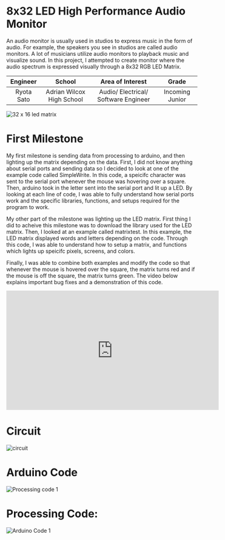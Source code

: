 ﻿# 8x32 LED High Performance Audio Monitor
An audio monitor is usually used in studios to express music in the form of audio. For example, the speakers you see in studios are called audio monitors. A lot of musicians utilize audio monitors to playback music and visualize sound. In this project, I attempted to create monitor where the audio spectrum is expressed visually through a 8x32 RGB LED Matrix.

| **Engineer** | **School** | **Area of Interest** | **Grade** |
|:--:|:--:|:--:|:--:|
| Ryota Sato | Adrian Wilcox High School | Audio/ Electrical/ Software Engineer | Incoming Junior

![32 x 16 led matrix](https://user-images.githubusercontent.com/69173660/123154752-23d0ee80-d41c-11eb-800e-6babe9db2edc.png)
  
# First Milestone
My first milestone is sending data from processing to arduino, and then lighting up the matrix depending on the data. First, I did not know anything about serial ports and sending data so I decided to look at one of the example code called SimpleWrite. In this code, a speicifc character was sent to the serial port whenever the mouse was hovering over a square. Then, arduino took in the letter sent into the serial port and lit up a LED. By looking at each line of code, I was able to fully understand how serial ports work and the specific libraries, functions, and setups required for the program to work. 

My other part of the milestone was lighting up the LED matrix. First thing I did to acheive this milestone was to download the library used for the LED matrix. Then, I looked at an example called matrixtest. In this example, the LED matrix displayed words and letters depending on the code. Through this code, I was able to understand how to setup a matrix, and functions which lights up speicifc pixels, screens, and colors. 

Finally, I was able to combine both examples and modify the code so that whenever the mouse is hovered over the square, the matrix turns red and if the mouse is off the square, the matrix turns green. The video below explains important bug fixes and a demonstration of this code. 

<html><iframe width="560" height="315" src="https://www.youtube.com/embed/JOaKPQlaxiY" title="YouTube video player" frameborder="0" allow="accelerometer; autoplay; clipboard-write; encrypted-media; gyroscope; picture-in-picture" allowfullscreen></iframe></html>

# Circuit
![circuit](https://user-images.githubusercontent.com/69173660/123160342-e91e8480-d422-11eb-954e-6819badc5ad1.png)

# Arduino Code 
![Processing code 1](https://user-images.githubusercontent.com/69173660/123162027-f8063680-d424-11eb-9997-96e63bac58df.png)

# Processing Code:
![Arduino Code 1](https://user-images.githubusercontent.com/69173660/123162043-fdfc1780-d424-11eb-945d-50c603534dfe.png)



